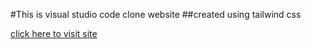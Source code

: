 #This is visual studio code clone website
##created using tailwind css

[click here to visit site](https://peaceful-frangipane-09bfa4.netlify.app/)
